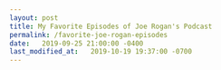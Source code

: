 ```yaml
---
layout: post
title: My Favorite Episodes of Joe Rogan's Podcast
permalink: /favorite-joe-rogan-episodes
date:   2019-09-25 21:00:00 -0400
last_modified_at:   2019-10-19 19:37:00 -0700
---
```

